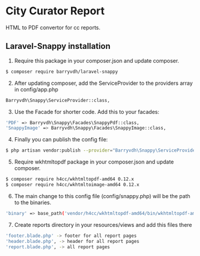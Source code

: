 # City Curator Report

HTML to PDF convertor for cc reports.

## Laravel-Snappy installation

1. Require this package in your composer.json and update composer.

``` bash
$ composer require barryvdh/laravel-snappy
```

2. After updating composer, add the ServiceProvider to the providers array in config/app.php

``` bash
Barryvdh\Snappy\ServiceProvider::class,
```

3. Use the Facade for shorter code. Add this to your facades:

``` bash
'PDF' => Barryvdh\Snappy\Facades\SnappyPdf::class,
'SnappyImage' => Barryvdh\Snappy\Facades\SnappyImage::class,
```

4. Finally you can publish the config file:

``` bash
$ php artisan vendor:publish --provider="Barryvdh\Snappy\ServiceProvider"
```

5. Require wkhtmltopdf package in your composer.json and update composer.

``` bash
$ composer require h4cc/wkhtmltopdf-amd64 0.12.x
$ composer require h4cc/wkhtmltoimage-amd64 0.12.x
```

6. The main change to this config file (config/snappy.php) will be the path to the binaries. 

``` bash
'binary' => base_path('vendor/h4cc/wkhtmltopdf-amd64/bin/wkhtmltopdf-amd64'),
```

7. Create reports directory in your resources/views and add this files there

``` bash
'footer.blade.php' -> footer for all report pages
'header.blade.php', -> header for all report pages
'report.blade.php', -> all report pages
```